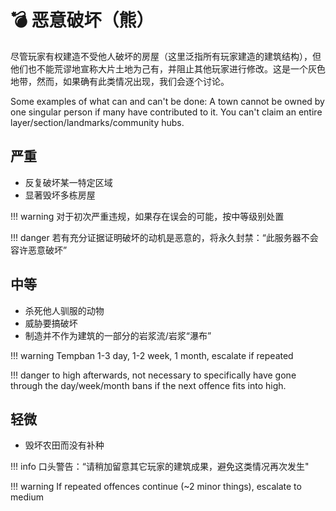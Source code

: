 # 💣 恶意破坏（熊）

尽管玩家有权建造不受他人破坏的房屋（这里泛指所有玩家建造的建筑结构），但他们也不能荒谬地宣称大片土地为己有，并阻止其他玩家进行修改。这是一个灰色地带，然而，如果确有此类情况出现，我们会逐个讨论。

Some examples of what can and can't be done: A town cannot be owned by one
singular person if many have contributed to it. You can't claim an entire
layer/section/landmarks/community hubs.

## **严重**

* 反复破坏某一特定区域
* 显著毁坏多栋房屋

!!! warning 对于初次严重违规，如果存在误会的可能，按中等级别处置


!!! danger 若有充分证据证明破坏的动机是恶意的，将永久封禁：“此服务器不会容许恶意破坏”


## **中等**

* 杀死他人驯服的动物
* 威胁要搞破坏
* 制造并不作为建筑的一部分的岩浆流/岩浆“瀑布”

!!! warning Tempban 1-3 day, 1-2 week, 1 month, escalate if repeated


!!! danger to high afterwards, not necessary to specifically have gone through
the day/week/month bans if the next offence fits into high.


## **轻微**

* 毁坏农田而没有补种

!!! info 口头警告：“请稍加留意其它玩家的建筑成果，避免这类情况再次发生"


!!! warning If repeated offences continue (\~2 minor things), escalate to medium
